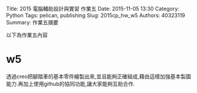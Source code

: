Title: 2015 電腦輔助設計與實習 作業五
Date: 2015-11-05 13:30
Category: Python
Tags: pelican, publishing
Slug: 2015cp_hw_w5
Authors: 40323119
Summary: 作業五摘要

以下為作業五內容



 w5
============

透過creo把腳踏車的基本零件繪製出來,並且能夠正確組成,藉由這樣加強基本製圖能力.再加上使用github的協同功能,讓大家能夠互助合作.